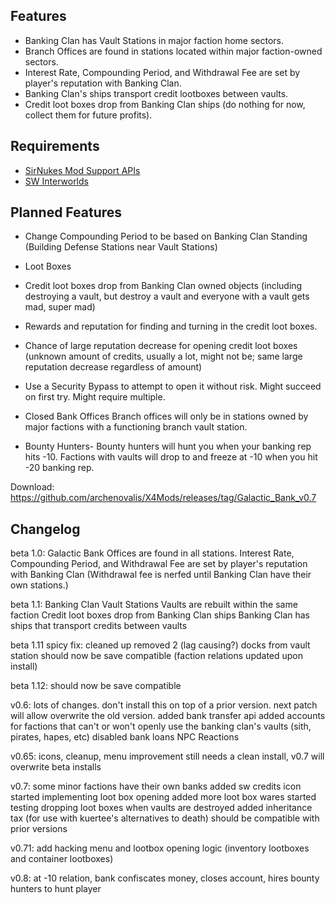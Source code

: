 ## Features

- Banking Clan has Vault Stations in major faction home sectors.
- Branch Offices are found in stations located within major faction-owned sectors.
- Interest Rate, Compounding Period, and Withdrawal Fee are set by player's reputation with Banking Clan.
- Banking Clan's ships transport credit lootboxes between vaults.
- Credit loot boxes drop from Banking Clan ships (do nothing for now, collect them for future profits).


## Requirements
- [SirNukes Mod Support APIs](https://www.nexusmods.com/x4foundations/mods/503)
- [SW Interworlds](https://sites.google.com/view/swinterworlds/Home)


## Planned Features
- Change Compounding Period to be based on Banking Clan Standing (Building Defense Stations near Vault Stations)

- Loot Boxes
 - Credit loot boxes drop from Banking Clan owned objects (including destroying a vault, but destroy a vault and everyone with a vault gets mad, super mad)
 - Rewards and reputation for finding and turning in the credit loot boxes.
 - Chance of large reputation decrease for opening credit loot boxes (unknown amount of credits, usually a lot, might not be; same large reputation decrease regardless of amount)
 - Use a Security Bypass to attempt to open it without risk. Might succeed on first try. Might require multiple.

- Closed Bank Offices
Branch offices will only be in stations owned by major factions with a functioning branch vault station.

- Bounty Hunters-
Bounty hunters will hunt you when your banking rep hits -10. Factions with vaults will drop to and freeze at -10 when you hit -20 banking rep.

Download: https://github.com/archenovalis/X4Mods/releases/tag/Galactic_Bank_v0.7


## Changelog

beta 1.0: Galactic Bank Offices are found in all stations.
Interest Rate, Compounding Period, and Withdrawal Fee are set by player's reputation with Banking Clan
  (Withdrawal fee is nerfed until Banking Clan have their own stations.)

beta 1.1: 
Banking Clan Vault Stations
Vaults are rebuilt within the same faction
Credit loot boxes drop from Banking Clan ships
Banking Clan has ships that transport credits between vaults

beta 1.11 spicy fix:
cleaned up
removed 2 (lag causing?) docks from vault station
should now be save compatible (faction relations updated upon install)

beta 1.12:
should now be save compatible

v0.6:
lots of changes. don't install this on top of a prior version. next patch will allow overwrite the old version.
added bank transfer api
added accounts for factions that can't or won't openly use the banking clan's vaults (sith, pirates, hapes, etc)
disabled bank loans NPC Reactions

v0.65:
icons, cleanup, menu improvement
still needs a clean install, v0.7 will overwrite beta installs

v0.7:
some minor factions have their own banks
added sw credits icon
started implementing loot box opening
added more loot box wares
started testing dropping loot boxes when vaults are destroyed
added inheritance tax (for use with kuertee's alternatives to death)
should be compatible with prior versions

v0.71:
add hacking menu and lootbox opening logic (inventory lootboxes and container lootboxes)

v0.8:
at -10 relation, bank confiscates money, closes account, hires bounty hunters to hunt player 